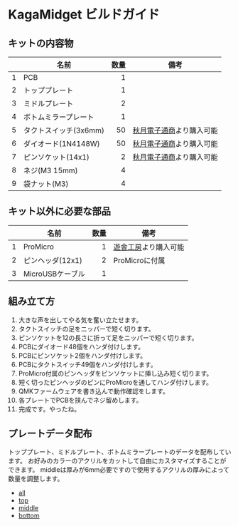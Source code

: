 # KagaMidget ビルドガイド

## キットの内容物

|| 名前 | 数量 | 備考 |
|:---:|---|---:|---|
|1|PCB|1||
|2|トッププレート|1||
|3|ミドルプレート|2||
|4|ボトムミラープレート|1||
|5|タクトスイッチ(3x6mm)|50|[秋月電子通商](http://akizukidenshi.com/catalog/g/gP-08073/)より購入可能|
|6|ダイオード(1N4148W)|50|[秋月電子通商](http://akizukidenshi.com/catalog/g/gI-07084/)より購入可能|
|7|ピンソケット(14x1)|2|[秋月電子通商](http://akizukidenshi.com/catalog/g/gC-00661/)より購入可能|
|8|ネジ(M3 15mm)|4||
|9|袋ナット(M3)|4||

## キット以外に必要な部品

|| 名前 | 数量 | 備考 |
|:---:|---|---:|---|
|1|ProMicro|1|[遊舎工房](https://yushakobo.jp/shop/promicro-spring-pinheader/)より購入可能|
|2|ピンヘッダ(12x1)|2|ProMicroに付属|
|3|MicroUSBケーブル|1|   |

## 組み立て方

1. 大きな声を出してやる気を奮い立たせます。
1. タクトスイッチの足をニッパーで短く切ります。
1. ピンソケットを12の長さに折って足をニッパーで短く切ります。
1. PCBにダイオード48個をハンダ付けします。
1. PCBにピンソケット2個をハンダ付けします。
1. PCBにタクトスイッチ49個をハンダ付けします。
1. ProMicro付属のピンヘッダをピンソケットに挿し込み短く切ります。
1. 短く切ったピンヘッダのピンにProMicroを通してハンダ付けします。
1. QMKファームウェアを書き込んで動作確認をします。
1. 各プレートでPCBを挟んでネジ留めします。
1. 完成です。やったね。

## プレートデータ配布

トッププレート、ミドルプレート、ボトムミラープレートのデータを配布しています。
お好みのカラーのアクリルをカットして自由にカスタマイズすることができます。
middleは厚みが6mm必要ですので使用するアクリルの厚みによって数量を調整します。

- [all](../plates/all.svg)
- [top](../plates/top.svg)
- [middle](../plates/middle.svg)
- [bottom](../plates/bottom.svg)
